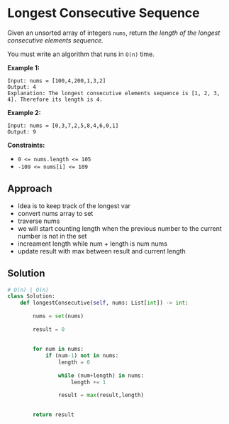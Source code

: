 # Longest Consecutive Sequence

Given an unsorted array of integers `nums`, return _the length of the longest consecutive elements sequence._

You must write an algorithm that runs in `O(n)` time.

 

**Example 1:**

```
Input: nums = [100,4,200,1,3,2]
Output: 4
Explanation: The longest consecutive elements sequence is [1, 2, 3, 4]. Therefore its length is 4.
```

**Example 2:**

```
Input: nums = [0,3,7,2,5,8,4,6,0,1]
Output: 9
```

 

**Constraints:**

- `0 <= nums.length <= 105`
- `-109 <= nums[i] <= 109`

## Approach

* Idea is to keep track of the longest var
* convert nums array to set
* traverse nums
* we will start counting length when the previous number to the current number is not in the set
* increament length while num + length is num nums
* update result with max between result and current length


## Solution
```python
# O(n) | O(n)
class Solution:
    def longestConsecutive(self, nums: List[int]) -> int:
        
        nums = set(nums)
        
        result = 0
        
        
        for num in nums:
            if (num-1) not in nums:
                length = 0
                
                while (num+length) in nums:
                    length += 1

                result = max(result,length)
            
            
        return result

```